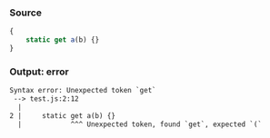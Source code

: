 ### Source
```js parse:expr
{
    static get a(b) {}
}
```

### Output: error
```txt
Syntax error: Unexpected token `get`
 --> test.js:2:12
  |
2 |     static get a(b) {}
  |            ^^^ Unexpected token, found `get`, expected `(`
```
